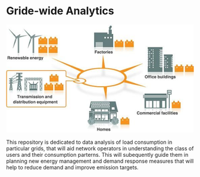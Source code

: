 # Gride-wide Analytics

![image](https://github.com/AntonAIG/gridwide_analytics/blob/main/NEC-smart-grid-en-storage.jpg?raw=true)

This repository is dedicated to data analysis of load consumption in particular grids, that will aid network operators in understanding the class of users and their consumption parterns. This will subequently guide them in planning new energy management and demand response measures that will help to reduce demand and improve emission targets.
